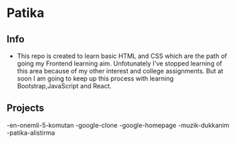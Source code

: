 # Patika
## Info
* This repo is created to learn basic HTML and CSS which are the path of going my Frontend learning aim. Unfotunately I've stopped learning of this area because of my other interest and college assignments. But at soon I am going to keep up this process with learning Bootstrap,JavaScript and React.
## Projects
-en-onemli-5-komutan
-google-clone
-google-homepage
-muzik-dukkanim
-patika-alistirma


 


